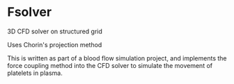 # Fsolver
3D CFD solver on structured grid

Uses Chorin's projection method

This is written as part of a blood flow simulation project, and implements the force coupling method into the CFD solver to simulate the movement of platelets in plasma.
